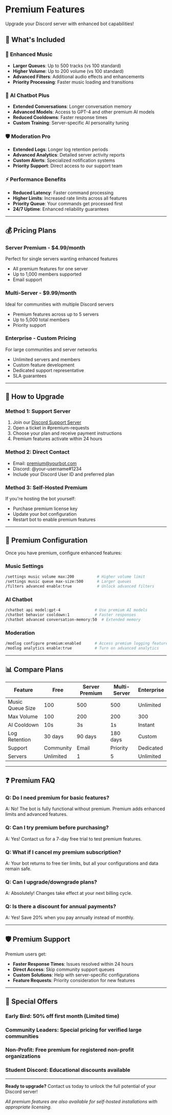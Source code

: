# Premium Features

Upgrade your Discord server with enhanced bot capabilities!

## 🌟 What's Included

### 🎵 **Enhanced Music**
- **Larger Queues**: Up to 500 tracks (vs 100 standard)
- **Higher Volume**: Up to 200 volume (vs 100 standard)  
- **Advanced Filters**: Additional audio effects and enhancements
- **Priority Processing**: Faster music loading and transitions

### 🤖 **AI Chatbot Plus**
- **Extended Conversations**: Longer conversation memory
- **Advanced Models**: Access to GPT-4 and other premium AI models
- **Reduced Cooldowns**: Faster response times
- **Custom Training**: Server-specific AI personality tuning

### 🛡️ **Moderation Pro**
- **Extended Logs**: Longer log retention periods
- **Advanced Analytics**: Detailed server activity reports
- **Custom Alerts**: Specialized notification systems
- **Priority Support**: Direct access to our support team

### ⚡ **Performance Benefits**
- **Reduced Latency**: Faster command processing
- **Higher Limits**: Increased rate limits across all features
- **Priority Queue**: Your commands get processed first
- **24/7 Uptime**: Enhanced reliability guarantees

---

## 💰 Pricing Plans

### **Server Premium** - $4.99/month
Perfect for single servers wanting enhanced features
- All premium features for one server
- Up to 1,000 members supported
- Email support

### **Multi-Server** - $9.99/month  
Ideal for communities with multiple Discord servers
- Premium features across up to 5 servers
- Up to 5,000 total members
- Priority support

### **Enterprise** - Custom Pricing
For large communities and server networks
- Unlimited servers and members
- Custom feature development
- Dedicated support representative
- SLA guarantees

---

## 🚀 How to Upgrade

### **Method 1: Support Server**
1. Join our [Discord Support Server](https://discord.gg/your-invite)
2. Open a ticket in #premium-requests
3. Choose your plan and receive payment instructions
4. Premium features activate within 24 hours

### **Method 2: Direct Contact**
- Email: premium@yourbot.com
- Discord: @your-username#1234
- Include your Discord User ID and preferred plan

### **Method 3: Self-Hosted Premium**
If you're hosting the bot yourself:
- Purchase premium license key
- Update your bot configuration
- Restart bot to enable premium features

---

## 🔧 Premium Configuration

Once you have premium, configure enhanced features:

### **Music Settings**
```bash
/settings music volume max:200          # Higher volume limit
/settings music queue max-size:500      # Larger queues
/filters advanced enable:true           # Unlock advanced filters
```

### **AI Chatbot**
```bash
/chatbot api model:gpt-4               # Use premium AI models
/chatbot behavior cooldown:1           # Faster responses
/chatbot advanced conversation-memory:50  # Extended memory
```

### **Moderation**
```bash
/modlog configure premium:enabled      # Access premium logging features
/modlog analytics enable:true          # Turn on advanced analytics
```

---

## 📊 Compare Plans

| Feature | Free | Server Premium | Multi-Server | Enterprise |
|---------|------|----------------|--------------|------------|
| Music Queue Size | 100 | 500 | 500 | Unlimited |
| Max Volume | 100 | 200 | 200 | 300 |
| AI Cooldown | 10s | 3s | 1s | Instant |
| Log Retention | 30 days | 90 days | 180 days | Custom |
| Support | Community | Email | Priority | Dedicated |
| Servers | Unlimited | 1 | 5 | Unlimited |

---

## ❓ Premium FAQ

### **Q: Do I need premium for basic features?**
A: No! The bot is fully functional without premium. Premium adds enhanced limits and advanced features.

### **Q: Can I try premium before purchasing?**
A: Yes! Contact us for a 7-day free trial to test premium features.

### **Q: What if I cancel my premium subscription?**
A: Your bot returns to free tier limits, but all your configurations and data remain safe.

### **Q: Can I upgrade/downgrade plans?**
A: Absolutely! Changes take effect at your next billing cycle.

### **Q: Is there a discount for annual payments?**
A: Yes! Save 20% when you pay annually instead of monthly.

---

## 🛡️ Premium Support

Premium users get:
- **Faster Response Times**: Issues resolved within 24 hours
- **Direct Access**: Skip community support queues
- **Custom Solutions**: Help with server-specific configurations
- **Feature Requests**: Priority consideration for new features

---

## 🎁 Special Offers

### **Early Bird**: 50% off first month (Limited time)
### **Community Leaders**: Special pricing for verified large communities
### **Non-Profit**: Free premium for registered non-profit organizations
### **Student Discord**: Educational discounts available

---

**Ready to upgrade?** Contact us today to unlock the full potential of your Discord server!

*All premium features are also available for self-hosted installations with appropriate licensing.*
